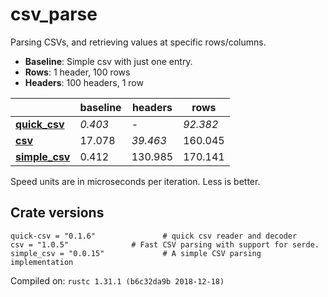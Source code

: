 # csv_parse
Parsing CSVs, and retrieving values at specific rows/columns.

* **Baseline**: Simple csv with just one entry.
* **Rows**: 1 header, 100 rows
* **Headers**: 100 headers, 1 row

| | baseline | headers | rows |
| --- | --- | --- | --- |
| **[quick_csv](https://crates.io/crates/quick_csv)** | *0.403* | - | *92.382* |
| **[csv](https://crates.io/crates/csv)** | 17.078 | *39.463* | 160.045 |
| **[simple_csv](https://crates.io/crates/simple_csv)** | 0.412 | 130.985 | 170.141 |

Speed units are in microseconds per iteration. Less is better.

## Crate versions

    quick-csv = "0.1.6"               # quick csv reader and decoder
    csv = "1.0.5"              # Fast CSV parsing with support for serde.
    simple_csv = "0.0.15"             # A simple CSV parsing implementation

Compiled on: `rustc 1.31.1 (b6c32da9b 2018-12-18)`